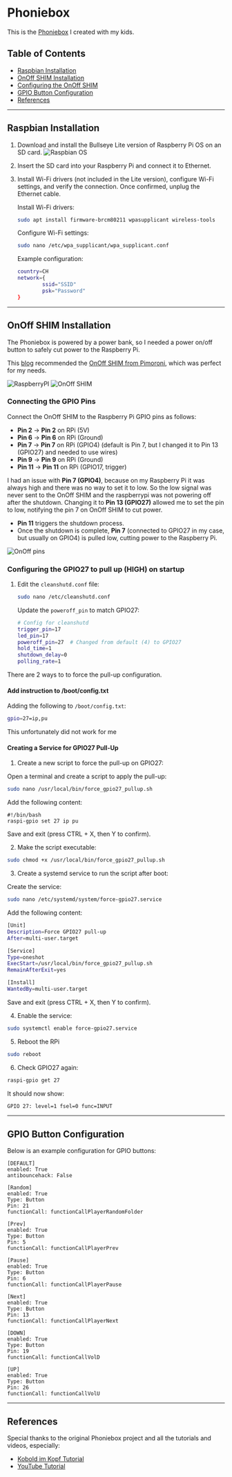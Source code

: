 # Phoniebox

This is the [Phoniebox](https://github.com/MiczFlor/RPi-Jukebox-RFID) I created with my kids.

## Table of Contents
* [Raspbian Installation](#raspbian-installation)
* [OnOff SHIM Installation](#onoff-shim-installation)
* [Configuring the OnOff SHIM](#configuring-the-onoff-shim)
* [GPIO Button Configuration](#gpio-button-configuration)
* [References](#references)

---

## Raspbian Installation

1. Download and install the Bullseye Lite version of Raspberry Pi OS on an SD card.
   ![Raspbian OS](assets/raspbian.png)
2. Insert the SD card into your Raspberry Pi and connect it to Ethernet.
3. Install Wi-Fi drivers (not included in the Lite version), configure Wi-Fi settings, and verify the connection. Once confirmed, unplug the Ethernet cable.

   Install Wi-Fi drivers:
   ```bash
   sudo apt install firmware-brcm80211 wpasupplicant wireless-tools
   ```

   Configure Wi-Fi settings:
   ```bash
   sudo nano /etc/wpa_supplicant/wpa_supplicant.conf
   ```

   Example configuration:
   ```bash
   country=CH
   network={
           ssid="SSID"
           psk="Password"
   }
   ```

---

## OnOff SHIM Installation

The Phoniebox is powered by a power bank, so I needed a power on/off button to safely cut power to the Raspberry Pi.

This [blog](https://koboldimkopf.wordpress.com/2020/01/10/tutorial-phoniebox/) recommended the [OnOff SHIM from Pimoroni](https://shop.pimoroni.com/products/onoff-shim), which was perfect for my needs.

![RaspberryPI](assets/raspberrypi.png)
![OnOff SHIM](assets/onoffshim.jpg)


### Connecting the GPIO Pins

Connect the OnOff SHIM to the Raspberry Pi GPIO pins as follows:
* **Pin 2** → **Pin 2** on RPi (5V)
* **Pin 6** → **Pin 6** on RPi (Ground)
* **Pin 7** → **Pin 7** on RPi (GPIO4) (default is Pin 7, but I changed it to Pin 13 (GPIO27) and needed to use wires)
* **Pin 9** → **Pin 9** on RPi (Ground)
* **Pin 11** → **Pin 11** on RPi (GPIO17, trigger)

I had an issue with **Pin 7 (GPIO4)**, because on my Raspberry Pi it was always high and there was no way to set it to low. So the low signal was never sent to the OnOff SHIM and the raspberrypi was not powering off after the shutdown. Changing it to **Pin 13 (GPIO27)** allowed me to set the pin to low, notifying the pin 7 on OnOff SHIM to cut power.

- **Pin 11** triggers the shutdown process.
- Once the shutdown is complete, **Pin 7** (connected to GPIO27 in my case, but usually on GPIO4) is pulled low, cutting power to the Raspberry Pi.

![OnOff pins](assets/onoffpins.jpg)


### Configuring the GPIO27 to pull up (HIGH) on startup

1. Edit the `cleanshutd.conf` file:
   ```bash
   sudo nano /etc/cleanshutd.conf
   ```

   Update the `poweroff_pin` to match GPIO27:
   ```bash
   # Config for cleanshutd
   trigger_pin=17
   led_pin=17
   poweroff_pin=27  # Changed from default (4) to GPIO27
   hold_time=1
   shutdown_delay=0
   polling_rate=1
   ```

There are 2 ways to to force the pull-up configuration.


#### Add instruction to /boot/config.txt

Adding the following to `/boot/config.txt`:
   ```bash
   gpio=27=ip,pu
   ```
This unfortunately did not work for me

#### Creating a Service for GPIO27 Pull-Up

1. Create a new script to force the pull-up on GPIO27:

Open a terminal and create a script to apply the pull-up:

```bash
sudo nano /usr/local/bin/force_gpio27_pullup.sh
```
Add the following content:

```
#!/bin/bash
raspi-gpio set 27 ip pu
```
Save and exit (press CTRL + X, then Y to confirm).

2. Make the script executable:

```bash
sudo chmod +x /usr/local/bin/force_gpio27_pullup.sh
```

3. Create a systemd service to run the script after boot:

Create the service:

```bash
sudo nano /etc/systemd/system/force-gpio27.service
```

Add the following content:
```bash
[Unit]
Description=Force GPIO27 pull-up
After=multi-user.target

[Service]
Type=oneshot
ExecStart=/usr/local/bin/force_gpio27_pullup.sh
RemainAfterExit=yes

[Install]
WantedBy=multi-user.target
```
Save and exit (press CTRL + X, then Y to confirm).

4. Enable the service:
```bash
sudo systemctl enable force-gpio27.service
```

5. Reboot the RPi
```bash
sudo reboot
```

6. Check GPIO27 again:
```bash
raspi-gpio get 27
```

It should now show:

```bash
GPIO 27: level=1 fsel=0 func=INPUT
```

---

## GPIO Button Configuration

Below is an example configuration for GPIO buttons:

```
[DEFAULT]
enabled: True
antibouncehack: False

[Random]
enabled: True
Type: Button
Pin: 21
functionCall: functionCallPlayerRandomFolder

[Prev]
enabled: True
Type: Button
Pin: 5
functionCall: functionCallPlayerPrev

[Pause]
enabled: True
Type: Button
Pin: 6
functionCall: functionCallPlayerPause

[Next]
enabled: True
Type: Button
Pin: 13
functionCall: functionCallPlayerNext

[DOWN]
enabled: True
Type: Button
Pin: 19
functionCall: functionCallVolD

[UP]
enabled: True
Type: Button
Pin: 26
functionCall: functionCallVolU
```

---

## References

Special thanks to the original Phoniebox project and all the tutorials and videos, especially:
* [Kobold im Kopf Tutorial](https://koboldimkopf.wordpress.com/2020/01/10/tutorial-phoniebox/)
* [YouTube Tutorial](https://www.youtube.com/watch?v=9S8yvfvFSNg)


